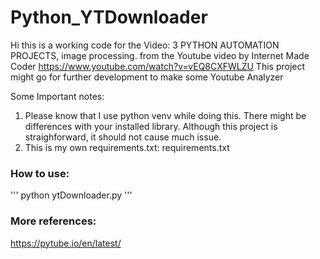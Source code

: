 # Python_YTDownloader

Hi this is a working code for the Video: 3 PYTHON AUTOMATION PROJECTS, image processing. from the Youtube video by Internet Made Coder https://www.youtube.com/watch?v=vEQ8CXFWLZU 
This project might go for further development to make some Youtube Analyzer

Some Important notes:

1. Please know that I use python venv while doing this. There might be differences with your installed library. Although this project is straighforward, it should not cause much issue.
2. This is my own requirements.txt: requirements.txt

### How to use: 
'''
python ytDownloader.py <links> 
'''

### More references:
https://pytube.io/en/latest/

